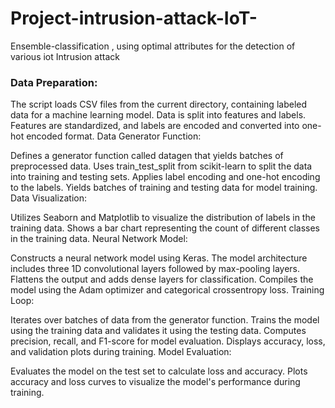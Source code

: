 # Project-intrusion-attack-IoT-
Ensemble-classification , using optimal attributes for the detection of various  iot Intrusion attack

<h3>Data Preparation:</h3>

The script loads CSV files from the current directory, containing labeled data for a machine learning model.
Data is split into features and labels.
Features are standardized, and labels are encoded and converted into one-hot encoded format.
Data Generator Function:

Defines a generator function called datagen that yields batches of preprocessed data.
Uses train_test_split from scikit-learn to split the data into training and testing sets.
Applies label encoding and one-hot encoding to the labels.
Yields batches of training and testing data for model training.
Data Visualization:

Utilizes Seaborn and Matplotlib to visualize the distribution of labels in the training data.
Shows a bar chart representing the count of different classes in the training data.
Neural Network Model:

Constructs a neural network model using Keras.
The model architecture includes three 1D convolutional layers followed by max-pooling layers.
Flattens the output and adds dense layers for classification.
Compiles the model using the Adam optimizer and categorical crossentropy loss.
Training Loop:

Iterates over batches of data from the generator function.
Trains the model using the training data and validates it using the testing data.
Computes precision, recall, and F1-score for model evaluation.
Displays accuracy, loss, and validation plots during training.
Model Evaluation:

Evaluates the model on the test set to calculate loss and accuracy.
Plots accuracy and loss curves to visualize the model's performance during training.
